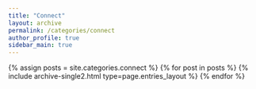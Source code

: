 ```yaml
---
title: "Connect"
layout: archive
permalink: /categories/connect
author_profile: true
sidebar_main: true
---
```



{% assign posts = site.categories.connect %}
{% for post in posts %} {% include archive-single2.html type=page.entries_layout %} {% endfor %}